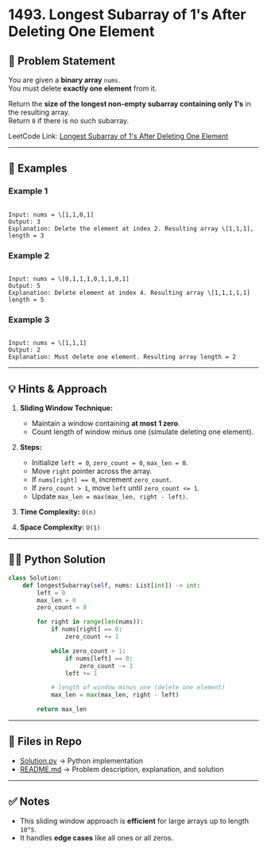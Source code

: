 
# 1493. Longest Subarray of 1's After Deleting One Element

## 📌 Problem Statement
You are given a **binary array** `nums`.  
You must delete **exactly one element** from it.  

Return the **size of the longest non-empty subarray containing only 1's** in the resulting array.  
Return `0` if there is no such subarray.

LeetCode Link: [Longest Subarray of 1's After Deleting One Element](https://leetcode.com/problems/longest-subarray-of-1s-after-deleting-one-element/)

---

## 🔎 Examples

### Example 1
```

Input: nums = \[1,1,0,1]
Output: 3
Explanation: Delete the element at index 2. Resulting array \[1,1,1], length = 3

```

### Example 2
```

Input: nums = \[0,1,1,1,0,1,1,0,1]
Output: 5
Explanation: Delete element at index 4. Resulting array \[1,1,1,1,1] length = 5

```

### Example 3
```

Input: nums = \[1,1,1]
Output: 2
Explanation: Must delete one element. Resulting array length = 2

````

---

## 💡 Hints & Approach

1. **Sliding Window Technique:**
   - Maintain a window containing **at most 1 zero**.
   - Count length of window minus one (simulate deleting one element).

2. **Steps:**
   - Initialize `left = 0`, `zero_count = 0`, `max_len = 0`.
   - Move `right` pointer across the array.
   - If `nums[right] == 0`, increment `zero_count`.
   - If `zero_count > 1`, move `left` until `zero_count <= 1`.
   - Update `max_len = max(max_len, right - left)`.

3. **Time Complexity:** `O(n)`  
4. **Space Complexity:** `O(1)`

---

## 🧑‍💻 Python Solution

```python
class Solution:
    def longestSubarray(self, nums: List[int]) -> int:
        left = 0
        max_len = 0
        zero_count = 0

        for right in range(len(nums)):
            if nums[right] == 0:
                zero_count += 1

            while zero_count > 1:
                if nums[left] == 0:
                    zero_count -= 1
                left += 1

            # length of window minus one (delete one element)
            max_len = max(max_len, right - left)

        return max_len
````

---

## 📂 Files in Repo

* [Solution.py](./Solution.py) → Python implementation
* [README.md](./README.md) → Problem description, explanation, and solution

---

## ✅ Notes

* This sliding window approach is **efficient** for large arrays up to length `10^5`.
* It handles **edge cases** like all ones or all zeros.

```

